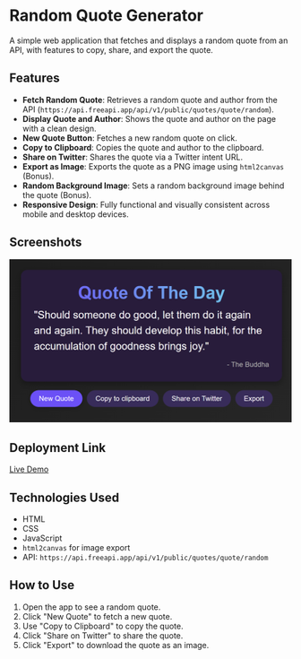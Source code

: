 # Random Quote Generator

A simple web application that fetches and displays a random quote from an API, with features to copy, share, and export the quote.

## Features
- **Fetch Random Quote**: Retrieves a random quote and author from the API (`https://api.freeapi.app/api/v1/public/quotes/quote/random`).
- **Display Quote and Author**: Shows the quote and author on the page with a clean design.
- **New Quote Button**: Fetches a new random quote on click.
- **Copy to Clipboard**: Copies the quote and author to the clipboard.
- **Share on Twitter**: Shares the quote via a Twitter intent URL.
- **Export as Image**: Exports the quote as a PNG image using `html2canvas` (Bonus).
- **Random Background Image**: Sets a random background image behind the quote (Bonus).
- **Responsive Design**: Fully functional and visually consistent across mobile and desktop devices.

## Screenshots
![Quote Display](quote_img.png)


## Deployment Link
[Live Demo](https://quote-generator-your-username.vercel.app](https://projects-nine-beta.vercel.app/))

## Technologies Used
- HTML
- CSS
- JavaScript
- `html2canvas` for image export
- API: `https://api.freeapi.app/api/v1/public/quotes/quote/random`

## How to Use
1. Open the app to see a random quote.
2. Click "New Quote" to fetch a new quote.
3. Use "Copy to Clipboard" to copy the quote.
4. Click "Share on Twitter" to share the quote.
5. Click "Export" to download the quote as an image.
